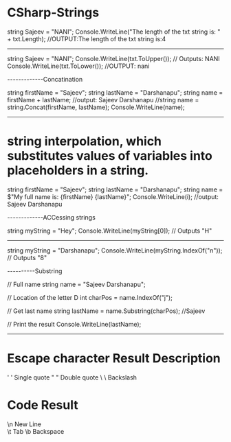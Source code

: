 # CSharp-Strings

string Sajeev = "NANI";
Console.WriteLine("The length of the txt string is: " + txt.Length);                 //OUTPUT:The length of the txt string is:4

---------------
string Sajeev = "NANI";
Console.WriteLine(txt.ToUpper());   // Outputs: NANI
Console.WriteLine(txt.ToLower());   //OUTPUT: nani

-------------Concatination

string firstName = "Sajeev";
string lastName = "Darshanapu";
string name = firstName + lastName;                     //output: Sajeev Darshanapu
                                                       //string name = string.Concat(firstName, lastName);
Console.WriteLine(name);

-----------------

# string interpolation, which substitutes values of variables into placeholders in a string.

string firstName = "Sajeev";
string lastName = "Darshanapu";
string name = $"My full name is: {firstName} {lastName}";
Console.WriteLine(i);                                                  //output: Sajeev Darshanapu

-------------ACCessing strings


string myString = "Hey";
Console.WriteLine(myString[0]);                                     // Outputs "H"

-------------
string myString = "Darshanapu";
Console.WriteLine(myString.IndexOf("n"));  // Outputs "8"

----------Substring

// Full name
string name = "Sajeev Darshanapu";

// Location of the letter D
int charPos = name.IndexOf("j");

// Get last name
string lastName = name.Substring(charPos);              //Sajeev

// Print the result
Console.WriteLine(lastName);

-----------
# Escape character	Result	       Description
\'	                '	          Single quote
\"	                "	          Double quote
\\	                \	            Backslash

# Code	Result	
\n	  New Line	
\t	    Tab	
\b	  Backspace

